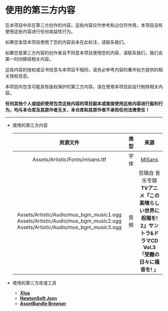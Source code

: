 # 使用的第三方内容

在本项目中存在第三方创作的内容，这些内容仅作参考和占位符作用，本项目没有使用这些内容进行任何收益性行为。  

如果您发现本项目使用了您的内容且未在此标注，请联系我们。  

如果您是第三方内容的创作者且不同意本项目使用您的内容，请联系我们，我们会第一时间移除相关内容。  

这些内容的授权或证书信息与本项目不相同，请务必参考内容的著作权方提供的相关授权信息。

本项目内包含可能具有版权保护的第三方内容，请在使用本项目前自行剔除相关内容。

**任何其他个人或组织使用包含这些内容的项目副本或直接使用这些内容进行盈利行为，均与本仓库及其原作者无关，本仓库和其原作者不承担任何法律责任！**

---

- 使用的第三方内容  

  |资源文件|类型|来源|
  |:-:|:-:|:-:|
  |Assets/Artistic/Fonts/misans.ttf|字体|[MiSans](https://hyperos.mi.com/font/zh/)|
  |Assets/Artistic/Audio/mus_bgm_music1.ogg  Assets/Artistic/Audio/mus_bgm_music2.ogg  Assets/Artistic/Audio/mus_bgm_music3.ogg|音频|剪辑自 音乐专辑  **TVアニメ『この素晴らしい世界に祝福を! 2』サントラ&ドラマCD Vol.3「受難の日々に福音を! 」**|

- 使用的第三方库或工具
  - [**Xlua**](https://github.com/Tencent/xLua)
  - [**NewtonSoft Json**](https://www.newtonsoft.com/json)
  - [**AssetBundle Browser**](https://github.com/Unity-Technologies/AssetBundles-Browser)